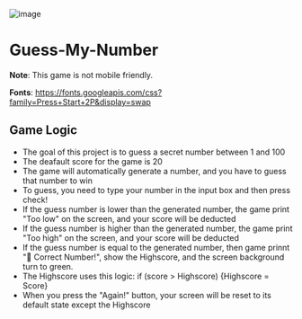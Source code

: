 ![image](https://user-images.githubusercontent.com/77439221/174585317-36817acb-8499-485e-9c43-b691600e1265.png)

# Guess-My-Number

**Note**: This game is not mobile friendly.

**Fonts**: https://fonts.googleapis.com/css?family=Press+Start+2P&display=swap

## Game Logic

- The goal of this project is to guess a secret number between 1 and 100
- The deafault score for the game is 20
- The game will automatically generate a number, and you have to guess that number to win
- To guess, you need to type your number in the input box and then press check!
- If the guess number is lower than the generated number, the game print "Too low" on the screen, and your score will be deducted
- If the guess number is higher than the generated number, the game print "Too high" on the screen, and your score will be deducted
- If the guess number is equal to the generated number, then game prinnt "🎉 Correct Number!", show the Highscore, and the screen background turn to green.
- The Highscore uses this logic: if (score > Highscore) {Highscore = Score}
- When you press the "Again!" button, your screen will be reset to its default state except the Highscore


